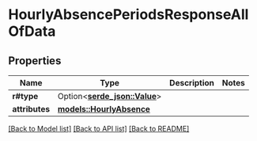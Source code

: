 # HourlyAbsencePeriodsResponseAllOfData

## Properties

Name | Type | Description | Notes
------------ | ------------- | ------------- | -------------
**r#type** | Option<[**serde_json::Value**](.md)> |  | 
**attributes** | [**models::HourlyAbsence**](HourlyAbsence.md) |  | 

[[Back to Model list]](../README.md#documentation-for-models) [[Back to API list]](../README.md#documentation-for-api-endpoints) [[Back to README]](../README.md)



